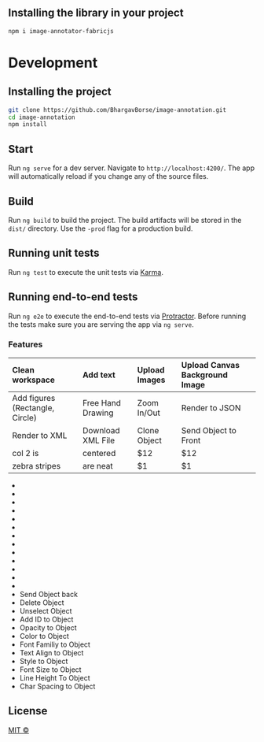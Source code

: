 ## Installing the library in your project

```bash
npm i image-annotator-fabricjs
```

# Development

## Installing the project

```bash
git clone https://github.com/BhargavBorse/image-annotation.git
cd image-annotation
npm install
```
## Start

Run `ng serve` for a dev server. Navigate to `http://localhost:4200/`. The app will automatically reload if you change any of the source files.

## Build

Run `ng build` to build the project. The build artifacts will be stored in the `dist/` directory. Use the `-prod` flag for a production build.

## Running unit tests

Run `ng test` to execute the unit tests via [Karma](https://karma-runner.github.io).

## Running end-to-end tests

Run `ng e2e` to execute the end-to-end tests via [Protractor](http://www.protractortest.org/).
Before running the tests make sure you are serving the app via `ng serve`.

### Features
| Clean workspace                 | Add text          | Upload Images | Upload Canvas Background Image |
| :------------------------------ | :---------------  | :------------ | :--------------------------- |
| Add figures (Rectangle, Circle) | Free Hand Drawing | Zoom In/Out   | Render to JSON |
| Render to XML                   | Download XML File | Clone Object  | Send Object to Front |
| col 2 is                        | centered          |   $12         |   $12 |
| zebra stripes                   | are neat          |    $1         |    $1 |


* 
* 
* 
* 
* 
* 
* 
* 
* 
* 
* 
* 
* 
* Send Object back
* Delete Object
* Unselect Object
* Add ID to Object
* Opacity to Object
* Color to Object
* Font Familiy to Object
* Text Align to Object
* Style to Object
* Font Size to Object
* Line Height To Object
* Char Spacing to Object

## License
[MIT ©](https://github.com/BhargavBorse/image-annotation/blob/main/LICENSE)
